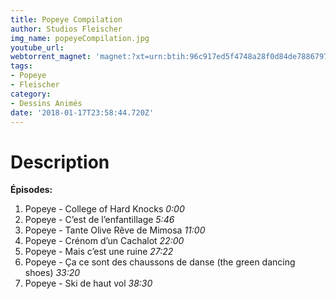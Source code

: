 ```yaml
---
title: Popeye Compilation
author: Studios Fleischer
img_name: popeyeCompilation.jpg
youtube_url: 
webtorrent_magnet: 'magnet:?xt=urn:btih:96c917ed5f4748a28f0d84de7886797685d2be40&dn=Zh9QWUbR2cxX.mp4&tr=udp://explodie.org:6969&tr=udp://tracker.coppersurfer.tk:6969&tr=udp://tracker.empire-js.us:1337&tr=udp://tracker.leechers-paradise.org:6969&tr=udp://tracker.opentrackr.org:1337&tr=wss://tracker.btorrent.xyz&tr=wss://tracker.fastcast.nz&tr=wss://tracker.openwebtorrent.com&as=https://seed01.bitchute.com/8929/Zh9QWUbR2cxX.mp4&as=https://seed02.bitchute.com/8929/Zh9QWUbR2cxX.mp4&as=https://seed03.bitchute.com/8929/Zh9QWUbR2cxX.mp4&xs=https://www.bitchute.com/torrent/8929/Zh9QWUbR2cxX.torrent'
tags:
- Popeye
- Fleischer
category:
- Dessins Animés
date: '2018-01-17T23:58:44.720Z'
---
```


# Description

**Épisodes:**

1. Popeye - College of Hard Knocks *0:00*
2. Popeye - C’est de l’enfantillage *5:46*
3. Popeye - Tante Olive Rêve de Mimosa *11:00*
4. Popeye - Crénom d’un Cachalot *22:00*
5. Popeye - Mais c’est une ruine *27:22*
6. Popeye - Ça ce sont des chaussons de danse (the green dancing shoes) *33:20*
7. Popeye - Ski de haut vol *38:30*
